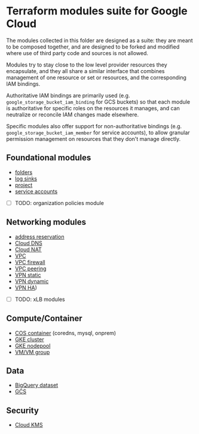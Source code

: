 # Terraform modules suite for Google Cloud

The modules collected in this folder are designed as a suite: they are meant to be composed together, and are designed to be forked and modified where use of third party code and sources is not allowed.

Modules try to stay close to the low level provider resources they encapsulate, and they all share a similar interface that combines management of one resource or set or resources, and the corresponding IAM bindings.

Authoritative IAM bindings are primarily used (e.g. `google_storage_bucket_iam_binding` for GCS buckets) so that each module is authoritative for specific roles on the resources it manages, and can neutralize or reconcile IAM changes made elsewhere.

Specific modules also offer support for non-authoritative bindings (e.g. `google_storage_bucket_iam_member` for service accounts), to allow granular permission management on resources that they don't manage directly.

## Foundational modules

- [folders](./modules/folders)
- [log sinks](./modules/logging-sinks)
- [project](./modules/project)
- [service accounts](./modules/iam-service-accounts)
- [ ] TODO: organization policies module

## Networking modules

- [address reservation](./modules/net-address)
- [Cloud DNS](./modules/dns)
- [Cloud NAT](./modules/net-cloudnat)
- [VPC](./modules/net-vpc)
- [VPC firewall](./modules/net-vpc-firewall)
- [VPC peering](./modules/net-vpc-peering)
- [VPN static](./modules/net-vpn-static)
- [VPN dynamic](./modules/net-vpn-dynamic)
- [VPN HA](./modules/net-vpn-ha))
- [ ] TODO: xLB modules

## Compute/Container

- [COS container](./modules/cos-container) (coredns, mysql, onprem)
- [GKE cluster](./modules/gke-cluster)
- [GKE nodepool](./modules/gke-nodepool)
- [VM/VM group](./modules/compute-vm)

## Data

- [BigQuery dataset](./modules/bigquery)
- [GCS](./modules/gcs)

## Security

- [Cloud KMS](./modules/kms)
